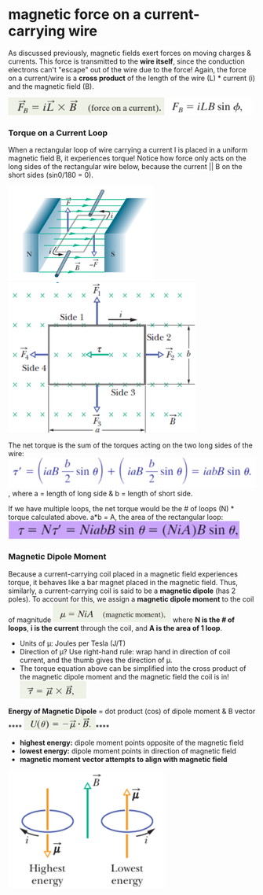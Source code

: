 # magnetic force on a current-carrying wire

As discussed previously, magnetic fields exert forces on moving charges & currents. This force is transmitted to the **wire itself**, since the conduction electrons can't "escape" out of the wire due to the force! Again, the force on a current/wire is a **cross product** of the length of the wire (L) \* current (i) and the magnetic field (B).

![](<../../.gitbook/assets/image (21) (1).png>) ![](<../../.gitbook/assets/image (12).png>)

### Torque on a Current Loop

When a rectangular loop of wire carrying a current I is placed in a uniform magnetic field B, it experiences torque! Notice how force only acts on the long sides of the rectangular wire below, because the current || B on the short sides (sin0/180 = 0).&#x20;

![](<../../.gitbook/assets/image (17).png>)           ![](<../../.gitbook/assets/image (31) (1).png>)

The net torque is the sum of the torques acting on the two long sides of the wire: ![](<../../.gitbook/assets/image (25) (1).png>), where a = length of long side & b = length of short side.

If we have multiple loops, the net torque would be the # of loops (N) \* torque calculated above. a\*b = A, the area of the rectangular loop:![](<../../.gitbook/assets/image (30) (1).png>)

### Magnetic Dipole Moment

Because a current-carrying coil placed in a magnetic field experiences torque, it behaves like a bar magnet placed in the magnetic field. Thus, similarly, a current-carrying coil is said to be a **magnetic dipole** (has 2 poles). To account for this, we assign a **magnetic dipole moment** to the coil of magnitude ![](<../../.gitbook/assets/image (9).png>) where **N is the # of loops**, **i is the current** through the coil, and **A is the area of 1 loop**.

* Units of µ: Joules per Tesla (J/T)
* Direction of µ? Use right-hand rule: wrap hand in direction of coil current, and the thumb gives the direction of µ.
* The torque equation above can be simplified into the cross product of the magnetic dipole moment and the magnetic field the coil is in! ![](<../../.gitbook/assets/image (8) (1).png>)

**Energy of Magnetic Dipole** = dot product (cos) of dipole moment & B vector **** ![](<../../.gitbook/assets/image (13).png>)****

* **highest energy:** dipole moment points opposite of the magnetic field
* **lowest energy:** dipole moment points in direction of magnetic field
* **magnetic moment vector attempts to align with magnetic field**

![](<../../.gitbook/assets/image (27).png>)

